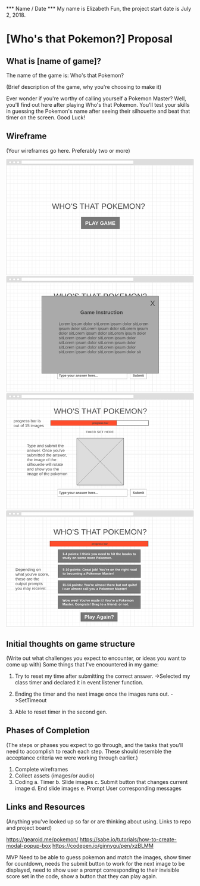 *** Name / Date ***
My name is Elizabeth Fun, the project start date is July 2, 2018.

# [Who's that Pokemon?] Proposal

## What is [name of game]?
The name of the game is: Who's that Pokemon?

(Brief description of the game, why you're choosing to make it)

Ever wonder if you're worthy of calling yourself a Pokemon Master? Well, you'll find out here after playing Who's that Pokemon. You'll test your skills in guessing the Pokemon's name after seeing their silhouette and beat that timer on the screen. Good Luck!

## Wireframe

(Your wireframes go here. Preferably two or more)

![alt text](https://github.com/FunWithLiz/who-s-that-pokemon/blob/master/wireframe/P1.png "Wireframe 1")
![alt text](https://github.com/FunWithLiz/who-s-that-pokemon/blob/master/wireframe/P2.png "Wireframe 2")
![alt text](https://github.com/FunWithLiz/who-s-that-pokemon/blob/master/wireframe/P3.png "Wireframe 3")
![alt text](https://github.com/FunWithLiz/who-s-that-pokemon/blob/master/wireframe/P4.png "Wireframe 4")


## Initial thoughts on game structure

(Write out what challenges you expect to encounter, or ideas you want to come up with)
Some things that I've encountered in my game:

1. Try to reset my time after submitting the correct answer. 
->Selected my class timer and declared it in event listener function.

2. Ending the timer and the next image once the images runs out.
->SetTimeout

3. Able to reset timer in the second gen.

## Phases of Completion

(The steps or phases you expect to go through, and the tasks that you'll need to accomplish to reach each step. These should resemble the acceptance criteria we were working through earlier.)

1. Complete wireframes
2. Collect assets (images/or audio)
3. Coding
  a. Timer
  b. Slide images
  c. Submit button that changes current image
  d. End slide images
  e. Prompt User corresponding messages


## Links and Resources

(Anything you've looked up so far or are thinking about using. Links to repo and project board)

https://gearoid.me/pokemon/
https://sabe.io/tutorials/how-to-create-modal-popup-box
https://codepen.io/ginnygu/pen/xzBLMM


MVP
Need to be able to guess pokemon and match the images,
show timer for countdown,
needs the submit button to work for the next image to be displayed,
need to show user a prompt corresponding to their invisible score set in the code,
show a button that they can play again.
